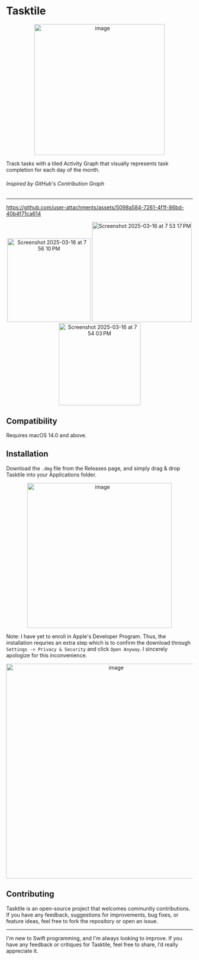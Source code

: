 # Tasktile

<p align="center">
  <img width="352" alt="image" src="https://github.com/user-attachments/assets/26e20854-5238-4862-bdd4-eeecbfcd3586" />

</p>
Track tasks with a tiled Activity Graph that visually represents task completion for each day of the month. 

###### Inspired by GitHub's Contribution Graph
---
https://github.com/user-attachments/assets/5098a584-7261-4f1f-86bd-40b4f71ca614


<p align="center">
  
  <img width="225" alt="Screenshot 2025-03-16 at 7 56 10 PM" src="https://github.com/user-attachments/assets/c50d5be5-4515-4040-ab40-72dff11b5621" />

  <img width="269" alt="Screenshot 2025-03-16 at 7 53 17 PM" src="https://github.com/user-attachments/assets/db13180f-f963-4eb2-88fe-ef856ee0bd27" />

  <img width="221" alt="Screenshot 2025-03-16 at 7 54 03 PM" src="https://github.com/user-attachments/assets/9349c6b4-9075-4c4e-9588-2898962162f1" />

</p>


## Compatibility
Requires macOS 14.0 and above.


## Installation
Download the ```.dmg``` file from the Releases page, and simply drag & drop Tasktile into your Applications folder.

<p align="center">
<img width="390" alt="image" src="https://github.com/user-attachments/assets/52938e77-a148-4d55-bd8d-d23a446ebaac" />
</p>

Note: I have yet to enroll in Apple's Developer Program. Thus, the installation requries an extra step which is to confirm the download through ```Settings -> Privacy & Security``` and click ```Open Anyway```. I sincerely apologize for this inconvenience.

<p align="center">
  <img width="578" alt="image" src="https://github.com/user-attachments/assets/ef9850d6-1c98-47f8-9429-c92ffd0dce76" />
</p>

## Contributing
Tasktile is an open-source project that welcomes community contributions. If you have any feedback, suggestions for improvements, bug fixes, or feature ideas, feel free to fork the repository or open an issue.

---
I'm new to Swift programming, and I'm always looking to improve. If you have any feedback or critiques for Tasktile, feel free to share, I’d really appreciate it.
